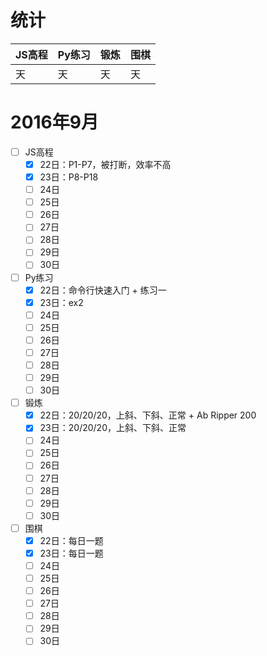 # 统计

JS高程|Py练习|锻炼|围棋|
:-----|:-----|:---|:---|
天|天|天|天|

# 2016年9月
- [ ] JS高程
    - [x] 22日：P1-P7，被打断，效率不高
    - [x] 23日：P8-P18
    - [ ] 24日
    - [ ] 25日
    - [ ] 26日
    - [ ] 27日
    - [ ] 28日
    - [ ] 29日
    - [ ] 30日
- [ ] Py练习
    - [x] 22日：命令行快速入门 + 练习一
    - [x] 23日：ex2
    - [ ] 24日
    - [ ] 25日
    - [ ] 26日
    - [ ] 27日
    - [ ] 28日
    - [ ] 29日
    - [ ] 30日
- [ ] 锻炼
    - [x] 22日：20/20/20，上斜、下斜、正常 + Ab Ripper 200
    - [x] 23日：20/20/20，上斜、下斜、正常
    - [ ] 24日
    - [ ] 25日
    - [ ] 26日
    - [ ] 27日
    - [ ] 28日
    - [ ] 29日
    - [ ] 30日
- [ ] 围棋
    - [x] 22日：每日一题
    - [x] 23日：每日一题
    - [ ] 24日
    - [ ] 25日
    - [ ] 26日
    - [ ] 27日
    - [ ] 28日
    - [ ] 29日
    - [ ] 30日
